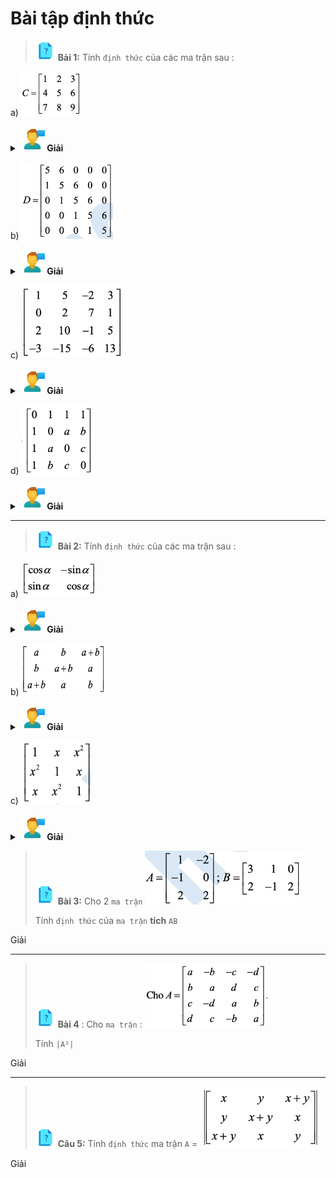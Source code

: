 # Bài tập định thức

> ![icons8questionspng](https://raw.githubusercontent.com/Zenfection/Image/master/2021/03/31-11-32-26-icons8-questions.png) **Bài 1:** Tính `định thức` của các ma trận sau : 

a) <img src="https://raw.githubusercontent.com/Zenfection/Image/master/2021/04/01-10-44-41-A%CC%89nh%20chu%CC%A3p%20Ma%CC%80n%20hi%CC%80nh%202021-04-01%20lu%CC%81c%2010.44.32.png" title="" alt="Ảnh chụp Màn hình 2021-04-01 lúc 10.44.32.png" width="98">

<details>
<summary><b><img src="https://raw.githubusercontent.com/Zenfection/Image/master/2021/03/08-16-44-05-icons8-consultation.png" width ="40"> Giải</b></summary>

<br>

**B1** : `4h1-h2 -> h2` và `7h1-h3 -> h3` ==> ![Ảnh chụp Màn hình 2021-04-01 lúc 11.03.16.png](https://raw.githubusercontent.com/Zenfection/Image/master/2021/04/01-11-03-21-A%CC%89nh%20chu%CC%A3p%20Ma%CC%80n%20hi%CC%80nh%202021-04-01%20lu%CC%81c%2011.03.16.png)

**B2** :`h2/3-> h2` và `h3/6 -> h3` ==> ![Ảnh chụp Màn hình 2021-04-01 lúc 11.03.56.png](https://raw.githubusercontent.com/Zenfection/Image/master/2021/04/01-11-04-03-A%CC%89nh%20chu%CC%A3p%20Ma%CC%80n%20hi%CC%80nh%202021-04-01%20lu%CC%81c%2011.03.56.png)

==> Đã thành `ma trận tam giác` ==> `|C|`  = 1\*0\*0 = `0`

</details>

b) <img src="https://raw.githubusercontent.com/Zenfection/Image/master/2021/04/01-10-45-35-A%CC%89nh%20chu%CC%A3p%20Ma%CC%80n%20hi%CC%80nh%202021-04-01%20lu%CC%81c%2010.45.31.png" title="" alt="Ảnh chụp Màn hình 2021-04-01 lúc 10.45.31.png" width="147">

<details>
<summary><b><img src="https://raw.githubusercontent.com/Zenfection/Image/master/2021/03/08-16-44-05-icons8-consultation.png" width ="40"> Giải</b></summary>

<br>

>  Nhớ : Đổi dòng thì phải `đổi dấu`

**B1**: đảo `h1` và `h5` ==> `âm` ![Ảnh chụp Màn hình 2021-04-01 lúc 11.49.08.png](https://raw.githubusercontent.com/Zenfection/Image/master/2021/04/01-11-49-16-A%CC%89nh%20chu%CC%A3p%20Ma%CC%80n%20hi%CC%80nh%202021-04-01%20lu%CC%81c%2011.49.08.png)

**B2**: `5h1 - h2 -> h2`  ==>  `âm` ![Ảnh chụp Màn hình 2021-04-01 lúc 11.50.21.png](https://raw.githubusercontent.com/Zenfection/Image/master/2021/04/01-11-50-27-A%CC%89nh%20chu%CC%A3p%20Ma%CC%80n%20hi%CC%80nh%202021-04-01%20lu%CC%81c%2011.50.21.png)

**B3**: đảo `h2` và `h3` ==> ![Ảnh chụp Màn hình 2021-04-01 lúc 11.50.58.png](https://raw.githubusercontent.com/Zenfection/Image/master/2021/04/01-11-51-04-A%CC%89nh%20chu%CC%A3p%20Ma%CC%80n%20hi%CC%80nh%202021-04-01%20lu%CC%81c%2011.50.58.png)

**B4**: `19h2 - h3 -> h3` ==> ![Ảnh chụp Màn hình 2021-04-01 lúc 11.52.00.png](https://raw.githubusercontent.com/Zenfection/Image/master/2021/04/01-11-52-06-A%CC%89nh%20chu%CC%A3p%20Ma%CC%80n%20hi%CC%80nh%202021-04-01%20lu%CC%81c%2011.52.00.png)

**B5**: đảo `h3` và `h4` ==> `âm` ![Ảnh chụp Màn hình 2021-04-01 lúc 11.52.37.png](https://raw.githubusercontent.com/Zenfection/Image/master/2021/04/01-11-52-43-A%CC%89nh%20chu%CC%A3p%20Ma%CC%80n%20hi%CC%80nh%202021-04-01%20lu%CC%81c%2011.52.37.png)

**B6**: `65h3 - h4 -> h4` ==> `âm` ![Ảnh chụp Màn hình 2021-04-01 lúc 11.55.28.png](https://raw.githubusercontent.com/Zenfection/Image/master/2021/04/01-11-55-35-A%CC%89nh%20chu%CC%A3p%20Ma%CC%80n%20hi%CC%80nh%202021-04-01%20lu%CC%81c%2011.55.28.png)

**B7**: đảo `h4` và `h5` ==> ![Ảnh chụp Màn hình 2021-04-01 lúc 11.56.10.png](https://raw.githubusercontent.com/Zenfection/Image/master/2021/04/01-11-56-16-A%CC%89nh%20chu%CC%A3p%20Ma%CC%80n%20hi%CC%80nh%202021-04-01%20lu%CC%81c%2011.56.10.png)

**B8** :`211h4 - h5 -> h5` ==> ![Ảnh chụp Màn hình 2021-04-01 lúc 11.57.06.png](https://raw.githubusercontent.com/Zenfection/Image/master/2021/04/01-11-57-09-A%CC%89nh%20chu%CC%A3p%20Ma%CC%80n%20hi%CC%80nh%202021-04-01%20lu%CC%81c%2011.57.06.png)

==> Đã thành `ma trận tam giác` ==> `|D|` = 1\*1\*1\*1\*665 = `665` 

</details>

c) <img src="https://raw.githubusercontent.com/Zenfection/Image/master/2021/04/01-10-48-32-A%CC%89nh%20chu%CC%A3p%20Ma%CC%80n%20hi%CC%80nh%202021-04-01%20lu%CC%81c%2010.48.15.png" title="" alt="Ảnh chụp Màn hình 2021-04-01 lúc 10.48.15.png" width="163"> 

<details>
<summary><b><img src="https://raw.githubusercontent.com/Zenfection/Image/master/2021/03/08-16-44-05-icons8-consultation.png" width ="40"> Giải</b></summary>

<br>

**B1** : `h3 - 2h1 -> h3` và `3h1 + h4 -> h4` ==> ![Ảnh chụp Màn hình 2021-04-01 lúc 12.08.04.png](https://raw.githubusercontent.com/Zenfection/Image/master/2021/04/01-12-08-10-A%CC%89nh%20chu%CC%A3p%20Ma%CC%80n%20hi%CC%80nh%202021-04-01%20lu%CC%81c%2012.08.04.png)

**B2**: `4h3 + h4 -> h4` ==> ![Ảnh chụp Màn hình 2021-04-01 lúc 12.09.17.png](https://raw.githubusercontent.com/Zenfection/Image/master/2021/04/01-12-09-22-A%CC%89nh%20chu%CC%A3p%20Ma%CC%80n%20hi%CC%80nh%202021-04-01%20lu%CC%81c%2012.09.17.png)

==> Đã thành `ma trận tam giác` ==> `định thức` = 1\*2\*3\*18 = `108`

</details>

d) <img src="https://raw.githubusercontent.com/Zenfection/Image/master/2021/04/01-10-48-44-A%CC%89nh%20chu%CC%A3p%20Ma%CC%80n%20hi%CC%80nh%202021-04-01%20lu%CC%81c%2010.48.21.png" title="" alt="Ảnh chụp Màn hình 2021-04-01 lúc 10.48.21.png" width="115">

<details>
<summary><b><img src="https://raw.githubusercontent.com/Zenfection/Image/master/2021/03/08-16-44-05-icons8-consultation.png" width ="40"> Giải</b></summary>

<br>

**B1**: Đảo `h1` và `h2` ==> `âm` ![Ảnh chụp Màn hình 2021-04-01 lúc 12.14.44.png](https://raw.githubusercontent.com/Zenfection/Image/master/2021/04/01-12-14-52-A%CC%89nh%20chu%CC%A3p%20Ma%CC%80n%20hi%CC%80nh%202021-04-01%20lu%CC%81c%2012.14.44.png)

**B2**: `h2-h1 -> h2` và `h3-h1 -> h3` ==> `âm` ![Ảnh chụp Màn hình 2021-04-01 lúc 12.17.45.png](https://raw.githubusercontent.com/Zenfection/Image/master/2021/04/01-12-17-49-A%CC%89nh%20chu%CC%A3p%20Ma%CC%80n%20hi%CC%80nh%202021-04-01%20lu%CC%81c%2012.17.45.png)

**B3**: `ah2-h3 -> h3` và `bh2-h4 -> h4` ==> ![Ảnh chụp Màn hình 2021-04-01 lúc 12.45.09.png](https://raw.githubusercontent.com/Zenfection/Image/master/2021/04/01-12-45-14-A%CC%89nh%20chu%CC%A3p%20Ma%CC%80n%20hi%CC%80nh%202021-04-01%20lu%CC%81c%2012.45.09.png)

**B4**: `(b-c+a)/2a * h3 - h4 -> h4` ==> ![Ảnh chụp Màn hình 2021-04-01 lúc 12.47.23.png](https://raw.githubusercontent.com/Zenfection/Image/master/2021/04/01-12-47-30-A%CC%89nh%20chu%CC%A3p%20Ma%CC%80n%20hi%CC%80nh%202021-04-01%20lu%CC%81c%2012.47.23.png)

Đã trở thành ma trận tam giác ==> Định thức = `a²+b²+c²-2ab-2ac-2bc`

</details>

---

> ![icons8questionspng](https://raw.githubusercontent.com/Zenfection/Image/master/2021/03/31-11-32-26-icons8-questions.png) **Bài 2:** Tính `định thức` của các ma trận sau : 

a)  <img src="https://raw.githubusercontent.com/Zenfection/Image/master/2021/04/01-10-39-27-A%CC%89nh%20chu%CC%A3p%20Ma%CC%80n%20hi%CC%80nh%202021-04-01%20lu%CC%81c%2010.39.06.png" title="" alt="Ảnh chụp Màn hình 2021-04-01 lúc 10.39.06.png" width="120">

<details>
<summary><b><img src="https://raw.githubusercontent.com/Zenfection/Image/master/2021/03/08-16-44-05-icons8-consultation.png" width ="40"> Giải</b></summary>

<br>

`cosa*cosa - sina*(-sina)` = `cos²x + sin²x` = `1`

</details>

b) <img src="https://raw.githubusercontent.com/Zenfection/Image/master/2021/04/01-10-39-33-A%CC%89nh%20chu%CC%A3p%20Ma%CC%80n%20hi%CC%80nh%202021-04-01%20lu%CC%81c%2010.39.11.png" title="" alt="Ảnh chụp Màn hình 2021-04-01 lúc 10.39.11.png" width="136">

<details>
<summary><b><img src="https://raw.githubusercontent.com/Zenfection/Image/master/2021/03/08-16-44-05-icons8-consultation.png" width ="40"> Giải</b></summary>

<br>

> Thay `a=10` và `b=100` 

Định thức = `-2002000` = `-`(`200000` + `2000`)

> `200000` là số lớn => *liên quan tới* `b` ==> `2b³`
> 
> `2000` là số nhỏ => *liên quan tới* `a` ==> `2a³`

==> `2b³-2a³`

</details>

c) <img src="https://raw.githubusercontent.com/Zenfection/Image/master/2021/04/01-10-39-35-A%CC%89nh%20chu%CC%A3p%20Ma%CC%80n%20hi%CC%80nh%202021-04-01%20lu%CC%81c%2010.39.16.png" title="" alt="Ảnh chụp Màn hình 2021-04-01 lúc 10.39.16.png" width="112">

<details>
<summary><b><img src="https://raw.githubusercontent.com/Zenfection/Image/master/2021/03/08-16-44-05-icons8-consultation.png" width ="40"> Giải</b></summary>

<br>

Dùng công thức chuyển thành **tổng** của các **định thức** nhỏ : 

<img src="https://raw.githubusercontent.com/Zenfection/Image/master/2021/04/01-20-19-27-A%CC%89nh%20chu%CC%A3p%20Ma%CC%80n%20hi%CC%80nh%202021-04-01%20lu%CC%81c%2020.19.21.png" title="" alt="Ảnh chụp Màn hình 2021-04-01 lúc 20.19.21.png" width="250">

= `1 - x³` - `x(x²-x²)` + `x²(x⁴-x)`

= `1-x³+x⁶-x³` = `x⁶-2x³+1`

</details>

> ![icons8questionspng](https://raw.githubusercontent.com/Zenfection/Image/master/2021/03/31-11-32-26-icons8-questions.png) **Bài 3:** Cho 2 `ma trận` <img src="https://raw.githubusercontent.com/Zenfection/Image/master/2021/04/01-10-46-28-A%CC%89nh%20chu%CC%A3p%20Ma%CC%80n%20hi%CC%80nh%202021-04-01%20lu%CC%81c%2010.46.20.png" title="" alt="Ảnh chụp Màn hình 2021-04-01 lúc 10.46.20.png" width="252">
> 
> Tính `định thức` của `ma trận` **tích** `AB`

Giải

---

> ![icons8questionspng](https://raw.githubusercontent.com/Zenfection/Image/master/2021/03/31-11-32-26-icons8-questions.png) **Bài 4** : Cho `ma trận` : <img src="https://raw.githubusercontent.com/Zenfection/Image/master/2021/04/01-10-50-31-A%CC%89nh%20chu%CC%A3p%20Ma%CC%80n%20hi%CC%80nh%202021-04-01%20lu%CC%81c%2010.48.03.png" title="" alt="Ảnh chụp Màn hình 2021-04-01 lúc 10.48.03.png" width="196">
> 
> Tính `|A²|`

Giải

---

> ![icons8questionspng](https://raw.githubusercontent.com/Zenfection/Image/master/2021/03/31-11-32-26-icons8-questions.png) **Câu 5:** Tính `định thức` ma trận `A` = <img src="https://raw.githubusercontent.com/Zenfection/Image/master/2021/04/01-10-52-15-A%CC%89nh%20chu%CC%A3p%20Ma%CC%80n%20hi%CC%80nh%202021-04-01%20lu%CC%81c%2010.51.53.png" title="" alt="Ảnh chụp Màn hình 2021-04-01 lúc 10.51.53.png" width="194">

Giải
